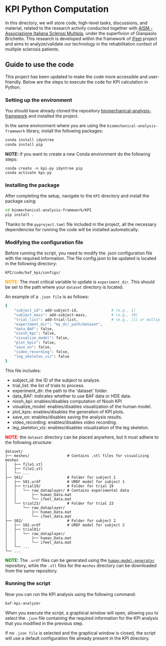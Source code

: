 # KPI Python Computation

In this directory, we will store code, high-level tasks, discussions, and material, related to the research activity conducted together with [AISM - Associazione Italiana Sclerosi Multipla](https://www.aism.it/), under the superfivion of Gianpaolo Brichetto.  This research is developed within the framework of [iFeel](https://github.com/ami-iit/component_ifeel) project and aims to analyze/validate our technology in the rehabilitation context of multiple sclerosis patients.

## Guide to use the code
This project has been updated to make the code more accessible and user-friendly. Below are the steps to execute the code for KPI calculation in Python.

### Setting up the environment
You should have already cloned the repository [biomechanical-analysis-framework](https://github.com/ami-iit/biomechanical-analysis-framework) and installed the project.  

In the same environment where you are using the `biomechanical-analysis-framework` library, install the following packages:  

```sh
conda install idyntree 
conda install pip
```

**NOTE:** if you want to create a new Conda environment do the following steps:
```
conda create -n kpi-py idyntree pip
conda activate kpi-py
```

### Installing the package
After completing the setup, navigate to the `KPI` directory and install the package using:
```bash
cd biomechanical-analysis-framework/KPI
pip install .
```


Thanks to the `pyproject.toml` file included in the project, all the necessary dependencies for running the code will be installed automatically.


### Modifying the configuration file
Before running the script, you need to modify the .json configuration file with the required information. The file config.json to be updated is located in the following directory:

```plaintext
KPI/code/baf_kpi/configs/
```

<font color="orange">**NOTE:**</font> The most critical variable to update is `experiment_dir`. This should be set to the path where your `dataset` directory is located. 

An example of a `.json file` is as follows:
```bash
{
    "subject_id": add-subject-id,               # (e.g., 1)
    "subject_mass": add-subject-mass,           # (e.g., 70)
    "trial_list": add-trial-list,               # (e.g., [1] or multiples [1, 2, 3, ...])
    "experiment_dir": "my_dir_path/dataset",
    "data_BAF": false,
    "niosh_kpi": false,
    "visualize_model": false,
    "plot_kpis": false,
    "save_on": false,
    "video_recording": false,
    "leg_skeleton_viz": false    
}
```
This file includes:
- subject_id: the ID of the subject to analyze.
- trial_list: the list of trials to process.
- experiment_dir: the path to the 'dataset' folder. 
- data_BAF: indicates whether to use BAF data or HDE data.
- niosh_kpi: enables/disables computation of Niosh KPI
- visualize_model: enables/disables visualization of the human model.
- plot_kpis: enables/disables the generation of KPI plots.
- save_on: enables/disables saving the analysis results.
- video_recording: enables/disables video recording.
- leg_skeleton_viz: enables/disables visualization of the leg skeleton.

<font color="red">**NOTE:**</font> the `dataset` directory can be placed anywhere, but it must adhere to the following structure:

``` plaintext
dataset/
├── meshes/                 # Contains .stl files for visualizing meshes
│   ├── file1.stl
│   ├── file2.stl
│   └── ...
├── S01/                    # Folder for subject 1
│   ├── S01.urdf            # URDF model for subject 1
│   ├── trial19/            # Folder for trial 19
│   │   └── raw_dataplayer/ # Contains experimental data
│   │       ├── human_Data.mat
│   │       └── ifeel_data.mat
│   └── trial23/            # Folder for trial 23
│       └── raw_dataplayer/
│           ├── human_Data.mat
│           └── ifeel_data.mat
├── S02/                    # Folder for subject 2
│   ├── S02.urdf            # URDF model for subject 2
│   ├── trial01/
│   │   └── raw_dataplayer/
│   │       ├── human_Data.mat
│   │       └── ifeel_data.mat
│   └── ...
└── ...
```



<font color="green">**NOTE:**</font> The `.urdf` files can be generated using the [`human-model-generator`](https://github.com/ami-iit/human-model-generator) repository, while the `.stl` files for the `meshes` directory can be downloaded from the same repository.

### Running the script
Now you can run the KPI analysis using the following command:
```bash
baf-kpi-analyzer
```
When you execute the script, a graphical window will open, allowing you to select the `.json` file containing the required information for the KPI analysis that you modified in the previous step.

If no `.json file` is selected and the graphical window is closed, the script will use a default configuration file already present in the KPI directory.
